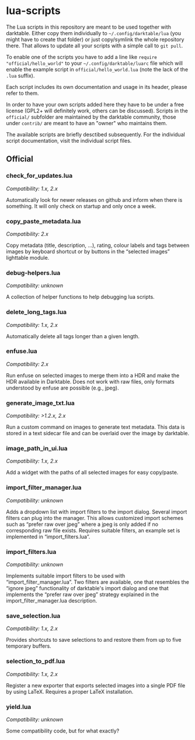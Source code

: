 lua-scripts
===========

The Lua scripts in this repository are meant to be used together with darktable. Either copy them individually to `~/.config/darktable/lua` (you might have to create that folder) or just copy/symlink the whole repository there. That allows to update all your scripts with a simple call to `git pull`.

To enable one of the scripts you have to add a line like `require "official/hello_world"` to your `~/.config/darktable/luarc` file which will enable the example script in `official/hello_world.lua` (note the lack of the `.lua` suffix).

Each script includes its own documentation and usage in its header, please refer to them.

In order to have your own scripts added here they have to be under a free license (GPL2+ will definitely work, others can be discussed). Scripts in the `official/` subfolder are maintained by the darktable community, those under `contrib/` are meant to have an "owner" who maintains them.

The available scripts are briefly desctibed subsequently. For the individual script documentation, visit the individual script files.


## Official

### check_for_updates.lua

*Compatibility: 1.x, 2.x*

Automatically look for newer releases on github and inform
when there is something. It will only check on startup and only once a week.

### copy_paste_metadata.lua

*Compatibility: 2.x*

Copy metadata (title, description, …), rating, colour labels and tags between images by keyboard shortcut or by buttons in the “selected images” lighttable module.

### debug-helpers.lua

*Compatibility: unknown*

A collection of helper functions to help debugging lua scripts.

### delete_long_tags.lua

*Compatibility: 1.x, 2.x*

Automatically delete all tags longer than a given length.

### enfuse.lua

*Compatibility: 2.x*

Run enfuse on selected images to merge them into a HDR and make the HDR available in Darktable. Does not work with raw files, only formats understood by enfuse are possible (e.g., jpeg).

### generate_image_txt.lua

*Compatibility: >1.2.x, 2.x*

Run a custom command on images to generate text metadata. This data is stored in a text sidecar file and can be overlaid over the image by darktable.

### image_path_in_ui.lua

*Compatibility: 1.x, 2.x*

Add a widget with the paths of all selected images for easy copy/paste.

### import_filter_manager.lua

*Compatibility: unknown*

Adds a dropdown list with import filters to the import dialog. Several import filters can plug into the manager. This allows customized import schemes such as “prefer raw over jpeg” where a jpeg is only added if no corresponding raw file exists. Requires suitable filters, an example set is implemented in “import_filters.lua”.

### import_filters.lua

*Compatibility: unknown*

Implements suitable import filters to be used with “import_filter_manager.lua”. Two filters are available, one that resembles the “ignore jpeg” functionality of darktable's import dialog and one that implements the “prefer raw over jpeg” strategy explained in the import_filter_manager.lua description.

### save_selection.lua

*Compatibility: 1.x, 2.x*

Provides shortcuts to save selections to and restore them from up to five temporary buffers.

### selection_to_pdf.lua

*Compatibility: 1.x, 2.x*

Register a new exporter that exports selected images into a single PDF file by using LaTeX. Requires a proper LaTeX installation.

### yield.lua

*Compatibility: unknown*

Some compatibility code, but for what exactly?
